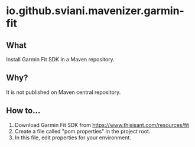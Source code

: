 # io.github.sviani.mavenizer.garmin-fit


## What

Install Garmin Fit SDK in a Maven repository.


## Why?

It is not published on Maven central repository.


## How to...

1.  Download Garmin Fit SDK from <https://www.thisisant.com/resources/fit> 
2.  Create a file called "pom.properties" in the project root.
3.  In this file, edit properties for your environment.
